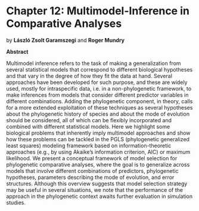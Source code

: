 # <strong>Chapter 12:</strong> Multimodel-Inference in Comparative Analyses

by **László Zsolt Garamszegi** and **Roger Mundry**

**Abstract**

Multimodel inference refers to the task of making a generalization from several statistical models that correspond to different biological hypotheses and that vary in the degree of how they fit the data at hand. Several approaches have been developed for such purpose, and these are widely used, mostly for intraspecific data, i.e. in a non-phylogenetic framework, to make inferences from models that consider different predictor variables in different combinations. Adding the phylogenetic component, in theory, calls for a more extended exploitation of these techniques as several hypotheses about the phylogenetic history of species and about the mode of evolution should be considered, all of which can be flexibly incorporated and combined with different statistical models. Here we highlight some biological problems that inherently imply multimodel approaches and show how these problems can be tackled in the PGLS (phylogenetic generalized least squares) modeling framework based on information-theoretic approaches (e.g., by using Akaike’s information criterion, AIC) or maximum likelihood. We present a conceptual framework of model selection for phylogenetic comparative analyses, where the goal is to generalize across models that involve different combinations of predictors, phylogenetic hypotheses, parameters describing the mode of evolution, and error structures. Although this overview suggests that model selection strategy may be useful in several situations, we note that the performance of the approach in the phylogenetic context awaits further evaluation in simulation studies.
